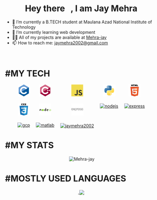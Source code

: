  
<h1 align="center">Hey there <img src="https://raw.githubusercontent.com/iampavangandhi/iampavangandhi/master/gifs/Hi.gif" width="12px" height="40px">, I am Jay Mehra</h1>
 
 
- 🔭 I’m currently a B.TECH student at Maulana Azad National Institute of Technology
- 🌱 I’m currently learning web development
- 👨‍💻 All of my projects are available at [Mehra-jay](https://github.com/Mehra-jay)
- 📫 How to reach me: jaymehra2002@gmail.com



<br>
<h1>#MY TECH</h1>

<div>
<p align="center" style="
    display: grid;
    grid-template-columns: auto auto auto auto auto;
    grid-gap:20px;
    justify-content:center;
">
    <!-- C -->
    <a href="https://www.cprogramming.com/" target="_blank" rel="noreferrer"> <img src="https://raw.githubusercontent.com/devicons/devicon/master/icons/c/c-original.svg" alt="c" width="40" height="40"/> </a>
    <!-- C++ -->
    <a href="https://www.w3schools.com/cpp/" target="_blank" rel="noreferrer"> <img src="https://raw.githubusercontent.com/devicons/devicon/master/icons/cplusplus/cplusplus-original.svg" alt="cplusplus" width="40" height="40"/> </a>
    <!-- JavaScript -->
    <a href="https://developer.mozilla.org/en-US/docs/Web/JavaScript" target="_blank" rel="noreferrer"> <img src="https://raw.githubusercontent.com/devicons/devicon/master/icons/javascript/javascript-original.svg" alt="javascript" width="40" height="40"/> </a>
    <!-- Python -->
    <a href="https://www.python.org" target="_blank" rel="noreferrer"> <img src="https://raw.githubusercontent.com/devicons/devicon/master/icons/python/python-original.svg" alt="python" width="40" height="40"/> </a>
    <!-- HTML -->
    <a href="https://www.w3.org/html/" target="_blank" rel="noreferrer"> <img src="https://raw.githubusercontent.com/devicons/devicon/master/icons/html5/html5-original-wordmark.svg" alt="html5" width="40" height="40"/> </a>
    <!-- CSS -->
    <a href="https://www.w3schools.com/css/" target="_blank" rel="noreferrer"> <img src="https://raw.githubusercontent.com/devicons/devicon/master/icons/css3/css3-original-wordmark.svg" alt="css3" width="40" height="40"/> </a>
      <!-- Node JS -->
    <a href="https://nodejs.org" target="_blank" rel="noreferrer"> <img src="https://raw.githubusercontent.com/devicons/devicon/master/icons/nodejs/nodejs-original-wordmark.svg" alt="nodejs" width="40" height="40"/> </a>
    <!-- Express -->
    <a href="https://expressjs.com" target="_blank" rel="noreferrer"> <img src="https://raw.githubusercontent.com/devicons/devicon/master/icons/express/express-original-wordmark.svg" alt="express" width="40" height="40"/> </a>
     <!-- MongoDB -->
    <a href="https://nodejs.org" target="_blank" rel="noreferrer"> <img src="https://cdn.jsdelivr.net/gh/devicons/devicon/icons/mongodb/mongodb-plain-wordmark.svg" alt="nodejs" width="40" height="40"/> </a>
    <!-- MySQL -->
    <a href="https://expressjs.com" target="_blank" rel="noreferrer"> <img src="https://cdn.jsdelivr.net/gh/devicons/devicon/icons/mysql/mysql-plain-wordmark.svg" alt="express" width="40" height="40"/> </a>
     <!-- VS Code -->
    <a href="https://cloud.google.com" target="_blank" rel="noreferrer"> <img src="https://cdn.jsdelivr.net/gh/devicons/devicon/icons/vscode/vscode-original-wordmark.svg" alt="gcp" width="40" height="40"/> </a>
     <a href="https://www.mathworks.com/" target="_blank" rel="noreferrer"> <img src="https://upload.wikimedia.org/wikipedia/commons/2/21/Matlab_Logo.png" alt="matlab" width="40" height="40"/> </a>
     <a href="https://auth.geeksforgeeks.org/user/jaymehra2002" target="blank"><img align="center" src="https://raw.githubusercontent.com/rahuldkjain/github-profile-readme-generator/master/src/images/icons/Social/geeks-for-geeks.svg" alt="jaymehra2002" height="40" width="40" /></a>



<h1>#MY STATS</h1>
<p align="center">&nbsp;<img align="center" src="https://github-readme-stats.vercel.app/api?username=Mehra-jay&show_icons=true&theme=dracula&cache_seconds=1800&locale=en" alt="Mehra-jay" /></p>

<h1>#MOSTLY USED LANGUAGES</h1>
<a href="https://github.com/Mehra-jay"><p align="center">&nbsp;<img align="center" src="https://github-readme-stats.vercel.app/api/top-langs/?username=Mehra-jay&layout=compact&hide_border=true&hide=Jupyter%20Notebook,Tex&langs_count=8&theme=radical" /></p>
</a>
</p>
</div>
